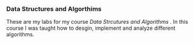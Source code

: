 ### Data Structures and Algorthims 

These are my labs for my course _Data Strcutures and Algorithms_ . In this course I was taught how to desgin, implement and analyze different algorithms. 
